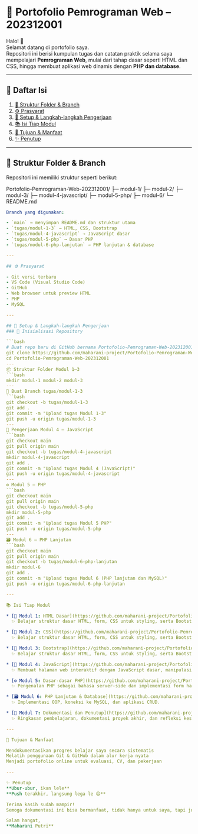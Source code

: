 # 📘 Portofolio Pemrograman Web – 202312001

Halo! 👋  
Selamat datang di portofolio saya.  
Repositori ini berisi kumpulan tugas dan catatan praktik selama saya mempelajari **Pemrograman Web**, mulai dari tahap dasar seperti HTML dan CSS, hingga membuat aplikasi web dinamis dengan **PHP dan database**.

---

## 📑 Daftar Isi

1. [📁 Struktur Folder & Branch](#-struktur-folder--branch)
2. [⚙️ Prasyarat](#-prasyarat)
3. [🚀 Setup & Langkah-langkah Pengerjaan](#-setup--langkah-langkah-pengerjaan)
4. [📚 Isi Tiap Modul](#-isi-tiap-modul)
5. [🎯 Tujuan & Manfaat](#-tujuan--manfaat)
6. [✨ Penutup](#-penutup)

---

## 📁 Struktur Folder & Branch

Repositori ini memiliki struktur seperti berikut:

Portofolio-Pemrograman-Web-202312001/
├─ modul-1/
├─ modul-2/
├─ modul-3/
├─ modul-4-javascript/
├─ modul-5-php/
├─ modul-6/
└─ README.md

```yaml
Branch yang digunakan:

- `main` → menyimpan README.md dan struktur utama
- `tugas/modul-1-3` → HTML, CSS, Bootstrap
- `tugas/modul-4-javascript` → JavaScript dasar
- `tugas/modul-5-php` → Dasar PHP
- `tugas/modul-6-php-lanjutan` → PHP lanjutan & database

---

## ⚙️ Prasyarat

- Git versi terbaru
- VS Code (Visual Studio Code)
- GitHub
- Web browser untuk preview HTML
- PHP 
- MySQL 

---

## 🚀 Setup & Langkah-langkah Pengerjaan
### 🔧 Inisialisasi Repository

```bash
# Buat repo baru di GitHub bernama Portofolio-Pemrograman-Web-202312001
git clone https://github.com/maharani-project/Portofolio-Pemrograman-Web-202312001.git
cd Portofolio-Pemrograman-Web-202312001
---
📦 Struktur Folder Modul 1–3
```bash
mkdir modul-1 modul-2 modul-3
---
🌱 Buat Branch tugas/modul-1-3
```bash
git checkout -b tugas/modul-1-3
git add .
git commit -m "Upload tugas Modul 1-3"
git push -u origin tugas/modul-1-3
---
🧪 Pengerjaan Modul 4 – JavaScript
```bash
git checkout main
git pull origin main
git checkout -b tugas/modul-4-javascript
mkdir modul-4-javascript
git add .
git commit -m "Upload tugas Modul 4 (JavaScript)"
git push -u origin tugas/modul-4-javascript
---
⚙️ Modul 5 – PHP
```bash
git checkout main
git pull origin main
git checkout -b tugas/modul-5-php
mkdir modul-5-php
git add .
git commit -m "Upload tugas Modul 5 PHP"
git push -u origin tugas/modul-5-php
---
🗃️ Modul 6 – PHP Lanjutan
```bash
git checkout main
git pull origin main
git checkout -b tugas/modul-6-php-lanjutan
mkdir modul-6
git add .
git commit -m "Upload tugas Modul 6 (PHP lanjutan dan MySQL)"
git push -u origin tugas/modul-6-php-lanjutan

---

📚 Isi Tiap Modul

* [📄 Modul 1: HTML Dasar](https://github.com/maharani-project/Portofolio-Pemrograman-Web-202312001/tree/tugas/modul-1-3)  
  ✨ Belajar struktur dasar HTML, form, CSS untuk styling, serta Bootstrap untuk tampilan web yang responsif.

* [📄 Modul 2: CSS](https://github.com/maharani-project/Portofolio-Pemrograman-Web-202312001/tree/tugas/modul-1-3)  
  ✨ Belajar struktur dasar HTML, form, CSS untuk styling, serta Bootstrap untuk tampilan web yang responsif.

* [📄 Modul 3: Bootstrap](https://github.com/maharani-project/Portofolio-Pemrograman-Web-202312001/tree/tugas/modul-1-3)  
  ✨ Belajar struktur dasar HTML, form, CSS untuk styling, serta Bootstrap untuk tampilan web yang responsif.

* [🧠 Modul 4: JavaScript](https://github.com/maharani-project/Portofolio-Pemrograman-Web-202312001/tree/tugas/modul-4-javascript)  
  ✨ Membuat halaman web interaktif dengan JavaScript dasar, manipulasi DOM, dan event handler.

* [⚙️ Modul 5: Dasar-dasar PHP](https://github.com/maharani-project/Portofolio-Pemrograman-Web-202312001/tree/tugas/modul-5-php)  
  ✨ Pengenalan PHP sebagai bahasa server-side dan implementasi form handler.

* [🗃️ Modul 6: PHP Lanjutan & Database](https://github.com/maharani-project/Portofolio-Pemrograman-Web-202312001/tree/tugas/modul-6-php-lanjutan)  
  ✨ Implementasi OOP, koneksi ke MySQL, dan aplikasi CRUD.

* [📝 Modul 7: Dokumentasi dan Penutup](https://github.com/maharani-project/Portofolio-Pemrograman-Web-202312001/blob/main/README.md)  
  ✨ Ringkasan pembelajaran, dokumentasi proyek akhir, dan refleksi keseluruhan.

---

🎯 Tujuan & Manfaat

Mendokumentasikan progres belajar saya secara sistematis
Melatih penggunaan Git & GitHub dalam alur kerja nyata
Menjadi portofolio online untuk evaluasi, CV, dan pekerjaan

---

✨ Penutup
**Ubur-ubur, ikan lele**
**Push terakhir, langsung lega le 😄**

Terima kasih sudah mampir!
Semoga dokumentasi ini bisa bermanfaat, tidak hanya untuk saya, tapi juga buat teman-teman lain yang belajar pemrograman web dari nol.

Salam hangat,
**Maharani Putri**